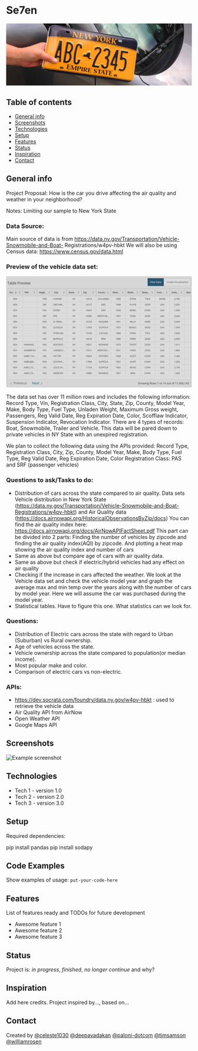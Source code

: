 # Se7en

![NY plate](https://github.com/paloni-dotcom/Se7en/blob/main/Images/renew_registration_hero.jpg?raw=true)

## Table of contents
* [General info](#general-info)
* [Screenshots](#screenshots)
* [Technologies](#technologies)
* [Setup](#setup)
* [Features](#features)
* [Status](#status)
* [Inspiration](#inspiration)
* [Contact](#contact)

## General info
Project Proposal: How is the car you drive affecting the air quality and weather in your neighborhood?

Notes: Limiting our sample to New York State

### Data Source:
Main source of data is from https://data.ny.gov/Transportation/Vehicle-Snowmobile-and-Boat- Registrations/w4pv-hbkt
We will also be using Census data: https://www.census.gov/data.html 

### Preview of the vehicle data set:

![alt text](https://github.com/paloni-dotcom/Se7en/blob/main/Images/sampletabledata.png)

The data set has over 11 million rows and includes the following information:
Record Type, Vin, Registration Class, City, State, Zip, County, Model Year, Make, Body Type, Fuel Type, Unladen Weight, Maximum Gross weight, Passengers, Reg Valid Date, Reg Expiration Date, Color, Scofflaw Indicator, Suspension Indicator, Revocation Indicator.
There are 4 types of records: Boat, Snowmobile, Trailer and Vehicle.
This data will be pared down to private vehicles in NY State with an unexpired registration.
    
We plan to collect the following data using the APIs provided:
Record Type, Registration Class, City, Zip, County, Model Year, Make, Body Type, Fuel Type, Reg Valid Date, Reg Expiration Date, Color
Registration Class: PAS and SRF (passenger vehicles)


### Questions to ask/Tasks to do:
* Distribution of cars across the state compared to air quality. Data sets Vehicle distribution in New York State (https://data.ny.gov/Transportation/Vehicle-Snowmobile-and-Boat-Registrations/w4pv-hbkt) and Air Quality data (https://docs.airnowapi.org/HistoricalObservationsByZip/docs)
You can find the air quality index here: https://docs.airnowapi.org/docs/AirNowAPIFactSheet.pdf
This part can be divided into 2 parts: Finding the number of vehicles by zipcode and finding the air quality index(AQI) by zipcode. And plotting a heat map showing the air quality index and number of cars
* Same as above but compare age of cars with air quality data.
* Same as above but check if electric/hybrid vehicles had any effect on air quality
* Checking if the increase in cars affected the weather. We look at the Vehicle data set and check the vehicle model year and graph the average max and min temp over the years along with the number of cars by model year. Here we will assume the car was purchased during the model year.
* Statistical tables. Have to figure this one. What statistics can we look for.


### Questions:
* Distribution of Electric cars across the state with regard to Urban (Suburban) vs Rural
    ownership.
* Age of vehicles across the state.
* Vehicle ownership across the state compared to population(or median income).
* Most popular make and color.
* Comparison of electric cars vs non-electric.

### APIs:
* https://dev.socrata.com/foundry/data.ny.gov/w4pv-hbkt : used to retrieve the vehicle data
* Air Quality API from AirNow
*  Open Weather API
* Google Maps API

    


## Screenshots
![Example screenshot](./img/screenshot.png)

## Technologies
* Tech 1 - version 1.0
* Tech 2 - version 2.0
* Tech 3 - version 3.0

## Setup
Required dependencies:

pip install pandas
pip install sodapy

## Code Examples
Show examples of usage:
`put-your-code-here`

## Features
List of features ready and TODOs for future development
* Awesome feature 1
* Awesome feature 2
* Awesome feature 3


## Status
Project is: _in progress_, _finished_, _no longer continue_ and why?

## Inspiration
Add here credits. Project inspired by..., based on...

## Contact
Created by 
[@celeste1030](https://github.com/) 
[@deepavadakan](https://github.com/) 
[@paloni-dotcom](https://github.com/) 
[@timsamson](https://github.com/) 
[@williamrosen](https://github.com/) 